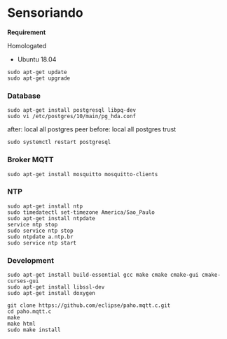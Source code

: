 # Sensoriando
**Requirement**

Homologated
* Ubuntu 18.04

```console
sudo apt-get update
sudo apt-get upgrade
```

### Database
```console
sudo apt-get install postgresql libpq-dev
sudo vi /etc/postgres/10/main/pg_hda.conf
```

after: local	all	postgres	peer
before: local	all	postgres	trust

```console
sudo systemctl restart postgresql
```

### Broker MQTT
```console
sudo apt-get install mosquitto mosquitto-clients
```

### NTP
```console
sudo apt-get install ntp
sudo timedatectl set-timezone America/Sao_Paulo
sudo apt-get install ntpdate
service ntp stop
sudo service ntp stop
sudo ntpdate a.ntp.br
sudo service ntp start
```

### Development
```console
sudo apt-get install build-essential gcc make cmake cmake-gui cmake-curses-gui
sudo apt-get install libssl-dev 
sudo apt-get install doxygen

git clone https://github.com/eclipse/paho.mqtt.c.git
cd paho.mqtt.c
make
make html
sudo make install
```

